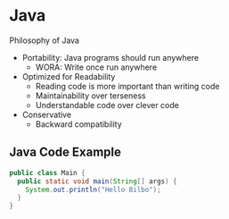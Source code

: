# Java

Philosophy of Java

* Portability: Java programs should run anywhere
  * WORA: Write once run anywhere
* Optimized for Readability
  * Reading code is more important than writing code
  * Maintainability over terseness
  * Understandable code over clever code
* Conservative
  * Backward compatibility

## Java Code Example

```java
public class Main {
  public static void main(String[] args) {
    System.out.println("Hello Bilbo");
  }
}
```